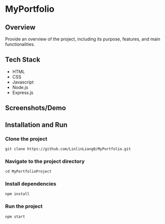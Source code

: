 # MyPortfolio

## Overview

Provide an overview of the project, including its purpose, features, and main functionalities.

## Tech Stack

- HTML
- CSS
- Javascript
- Node.js
- Express.js

## Screenshots/Demo



## Installation and Run


### Clone the project
`git clone https://github.com/LinlinLiang0/MyPortfolio.git`

### Navigate to the project directory
`cd MyPortfolioProject`

### Install dependencies
`npm install`

### Run the project
`npm start`

